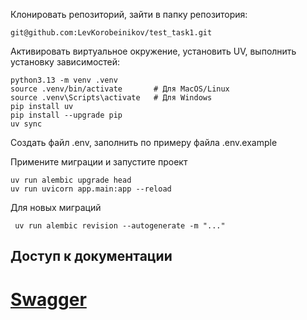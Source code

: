 Клонировать репозиторий, зайти в папку репозитория:
```
git@github.com:LevKorobeinikov/test_task1.git
```

Активировать виртуальное окружение, установить UV,
выполнить установку зависимостей:
```
python3.13 -m venv .venv
source .venv/bin/activate       # Для MacOS/Linux
source .venv\Scripts\activate   # Для Windows
pip install uv
pip install --upgrade pip
uv sync
```
Создать файл .env, заполнить по примеру файла .env.example

Примените миграции и запустите проект  
```
uv run alembic upgrade head       
uv run uvicorn app.main:app --reload
```
Для новых миграций
```
 uv run alembic revision --autogenerate -m "..."
```
## Доступ к документации
# [Swagger](http://127.0.0.0:8000/docs)
